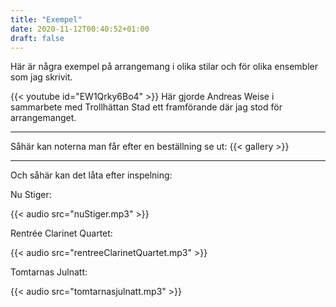 ```yaml
---
title: "Exempel"
date: 2020-11-12T00:40:52+01:00
draft: false
---
```



Här är några exempel på arrangemang i olika stilar och för olika ensembler som jag skrivit.

{{< youtube id="EW1Qrky6Bo4" >}}
Här gjorde Andreas Weise i sammarbete med Trollhättan Stad ett framförande där jag stod för arrangemanget.

---

Såhär kan noterna man får efter en beställning se ut:
{{< gallery >}}

---

Och såhär kan det låta efter inspelning:

Nu Stiger:

{{< audio src="nuStiger.mp3" >}}

Rentrée Clarinet Quartet:

{{< audio src="rentreeClarinetQuartet.mp3" >}}

Tomtarnas Julnatt:

{{< audio src="tomtarnasjulnatt.mp3" >}}
